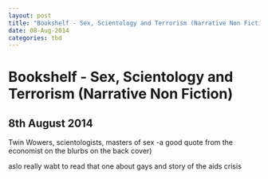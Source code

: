 ```yaml
---
layout: post
title: "Bookshelf - Sex, Scientology and Terrorism (Narrative Non Fiction)"
date: 08-Aug-2014
categories: tbd
---
```


# Bookshelf - Sex, Scientology and Terrorism (Narrative Non Fiction)

## 8th August 2014

Twin Wowers,   scientologists, masters of sex -a good quote from the economist on the blurbs on the back cover)

 

aslo really wabt to read that one about gays and story of the aids crisis
